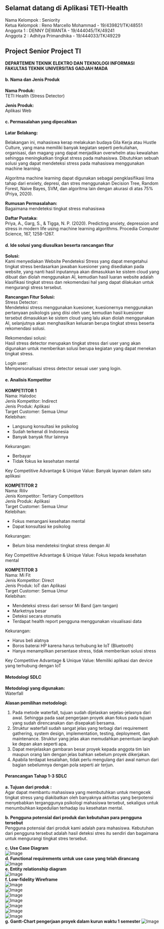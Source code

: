 ## Selamat datang di Aplikasi TETI-Health 

Nama Kelompok : Seniority  
Ketua Kelompok : Reno Marcello Mohammad - 19/439821/TK/48551  
Anggota 1 : DENNY DEWANTA - 19/444045/TK/49241  
Anggota 2 : Adhitya Primandhika - 19/444033/TK/49229  

## Project Senior Project TI

**DEPARTEMEN TEKNIK ELEKTRO DAN TEKNOLOGI INFORMASI  
FAKULTAS TEKNIK UNIVERSITAS GADJAH MADA**

#### b.	Nama dan Jenis Produk
**Nama Produk:**  
TETI Health (Stress Detector)

**Jenis Produk:**  
Aplikasi Web


#### c.	Permasalahan yang dipecahkan
**Latar Belakang:**  

Belakangan ini, mahasiswa kerap melakukan budaya Gila Kerja atau Hustle Culture, yang mana memiliki banyak kegiatan seperti perkuliahan, organisasi, dan magang yang dapat menjadikan overwhelm atau kewalahan sehingga meningkatkan tingkat stress pada mahasiswa. Dibutuhkan sebuah solusi yang dapat mendeteksi stress pada mahasiswa menggunakan machine learning.

Algoritma machine learning dapat digunakan sebagai pengklasifikasi lima tahap dari enxiety, depresi, dan stres menggunakan Decision Tree, Random Forest, Naive Bayes, SVM, dan algoritma lain dengan akurasi di atas 75% (Priya, 2020).


**Rumusan Permasalahan:**  
Bagaimana mendeteksi tingkat stress mahasiswa

**Daftar Pustaka:**  
Priya, A., Garg, S., & Tigga, N. P. (2020). Predicting anxiety, depression and stress in modern life using machine learning algorithms. Procedia Computer Science, 167, 1258-1267.


#### d.	Ide solusi yang diusulkan beserta rancangan fitur
**Solusi:**  
Kami menyediakan Website Pendeteksi Stress yang dapat mengetahui tingkat stress berdasarkan jawaban kuesioner yang disediakan pada website, yang nanti hasil inputannya akan dimasukkan ke sistem cloud yang dibuat dan diolah menggunakan AI, kemudian hasil luaran website adalah klasifikasi tingkat stress dan rekomendasi hal yang dapat dilakukan untuk mengurangi stress tersebut.

**Rancangan Fitur Solusi:**  
Stress Detector:  
Mendeteksi stress menggunakan kuesioner, kuesionernya menggunakan pertanyaan psikologis yang diisi oleh user, kemudian hasil kuesioner tersebut dimasukkan ke sistem cloud yang lalu akan diolah menggunakan AI, selanjutnya akan menghasilkan keluaran berupa tingkat stress beserta rekomendasi solusi.  

Rekomendasi solusi:  
Hasil stress detector merupakan tingkat stress dari user yang akan digunakan untuk memberikan solusi berupa kegiatan yang dapat menekan tingkat stress.  

Login user:  
Mempersonalisasi stress detector sesuai user yang login.

#### e.	Analisis Kompetitor 

**KOMPETITOR 1**  
Nama: Halodoc  
Jenis Kompetitor: Indirect  
Jenis Produk: Aplikasi  
Target Customer: Semua Umur  
Kelebihan:
-	Langsung konsultasi ke psikolog
-	Sudah terkenal di Indonesia
-	Banyak banyak fitur lainnya

Kekurangan:  
-	Berbayar
-	Tidak fokus ke kesehatan mental	

Key Competitive Advantage & Unique Value: Banyak layanan dalam satu aplikasi

**KOMPETITOR 2**  
Nama: Riliv  
Jenis Kompetitor: Tertiary Competitors  
Jenis Produk: Aplikasi  
Target Customer: Semua Umur  
Kelebihan:
-	Fokus menangani kesehatan mental
-	Dapat konsultasi ke psikolog  

Kekurangan:  
-	Belum bisa mendeteksi tingkat stress dengan AI

Key Competitive Advantage & Unique Value: Fokus kepada kesehatan mental

**KOMPETITOR 3**  
Nama: Mi Fit  
Jenis Kompetitor: Direct  
Jenis Produk: IoT dan Aplikasi  
Target Customer: Semua Umur  
Kelebihan:
-	Mendeteksi stress dari sensor Mi Band (jam tangan)
-	Marketnya besar
-	Deteksi secara otomatis
-	Terdapat health report pengguna menggunakan visualisasi data  

Kekurangan:  
-	Harus beli alatnya
-	Boros baterai HP karena harus terhubung ke IoT (Bluetooth)
-	Hanya menampilkan persentase stress, tidak memberikan solusi stress

Key Competitive Advantage & Unique Value: Memiliki aplikasi dan device yang terhubung dengan IoT  


#### Metodologi SDLC
**Metodologi yang digunakan:**  
Waterfall

**Alasan pemilihan metodologi:**  
1. Pada metode waterfall, tujuan sudah dijelaskan sejelas-jelasnya dari awal. Sehingga pada saat pengerjaan proyek akan fokus pada tujuan yang sudah direncanakan dan disepakati bersama.  
2. Struktur waterfall sudah sangat jelas yang terbagi dari requirement gathering, system design, implementation, testing, deployment, dan maintenance. Struktur yang jelas akan memudahkan penentuan langkah ke depan akan seperti apa.  
3. Dapat menjelaskan gambaran besar proyek kepada anggota tim lain maupun orang lain dengan jelas bahkan sebelum proyek dikerjakan.  
4. Apabila terdapat kesalahan, tidak perlu mengulang dari awal namun dari bagian sebelumnya dengan pola seperti air terjun.  

#### Perancangan Tahap 1-3 SDLC
**a. Tujuan dari produk :**  
Agar dapat membantu mahasiswa yang membutuhkan untuk mengecek tingkat stress yang diakibatkan oleh banyaknya aktivitas yang berpotensi menyebabkan terganggunya psikologi mahasiswa tersebut, sekaligus untuk menumbuhkan kepedulian terhadap isu kesehatan mental.

**b. Pengguna potensial dari produk dan kebutuhan para pengguna tersebut**  
Pengguna potensial dari produk kami adalah para mahasiswa. Kebutuhan dari pengguna tersebut adalah hasil deteksi stres itu sendiri dan bagaimana untuk mengurangi tingkat stres tersebut.  

**c. Use Case Diagram**  
![Image](https://cdn.discordapp.com/attachments/693773038843461685/952787643547140096/unknown.png)  
**d. Functional requirements untuk use case yang telah dirancang**  
![Image](https://cdn.discordapp.com/attachments/693773038843461685/952781536988659712/unknown.png)  
**e. Entity relationship diagram**  
![Image](https://cdn.discordapp.com/attachments/693773038843461685/952781067125948496/ERD.drawio_1.png)  
**f. Low-fidelity Wireframe**  
![Image](https://cdn.discordapp.com/attachments/693773038843461685/952782363790807070/unknown.png)  
![Image](https://cdn.discordapp.com/attachments/693773038843461685/952782364055068732/unknown.png)  
![Image](https://cdn.discordapp.com/attachments/693773038843461685/952782364302508052/unknown.png)  
![Image](https://cdn.discordapp.com/attachments/693773038843461685/952782364499652658/unknown.png)  
![Image](https://cdn.discordapp.com/attachments/693773038843461685/952783011814993940/unknown.png)  
![Image](https://cdn.discordapp.com/attachments/693773038843461685/952782461505531984/unknown.png)  
![Image](https://cdn.discordapp.com/attachments/693773038843461685/952782500298620978/unknown.png)  
**g. Gantt-Chart pengerjaan proyek dalam kurun waktu 1 semester**
![Image](https://cdn.discordapp.com/attachments/693773038843461685/952783407241363516/unknown.png)  
